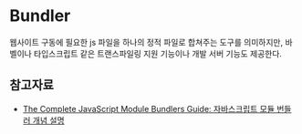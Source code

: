 # Bundler

웹사이트 구동에 필요한 js 파일을 하나의 정적 파일로 합쳐주는 도구를 의미하지만, 바벨이나 타입스크립트 같은 트랜스파일링 지원 기능이나 개발 서버 기능도 제공한다.

## 참고자료

- [The Complete JavaScript Module Bundlers Guide: 자바스크립트 모듈 번들러 개념 설명](https://snipcart.com/blog/javascript-module-bundler)
